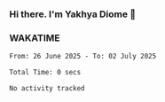### Hi there. I'm Yakhya Diome 👋

### WAKATIME
<!--START_SECTION:waka-->

```txt
From: 26 June 2025 - To: 02 July 2025

Total Time: 0 secs

No activity tracked
```

<!--END_SECTION:waka-->
